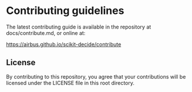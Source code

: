 # Contributing guidelines

The latest contributing guide is available in the repository at docs/contribute.md, or online at:

https://airbus.github.io/scikit-decide/contribute

## License
By contributing to this repository, you agree that your contributions will be licensed
under the LICENSE file in this root directory.
